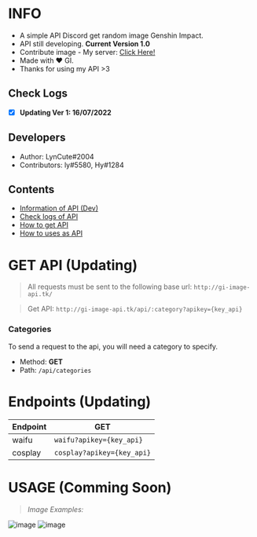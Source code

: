 # INFO
- A simple API Discord get random image Genshin Impact. 
- API still developing. **Current Version 1.0** 
- Contribute image - My server: [Click Here!](https://discord.gg/6TZVye2G3E)
- Made with ❤️ GI.
- Thanks for using my API >3
## Check Logs
- [x] **Updating Ver 1: 16/07/2022**
## Developers
- Author: LynCute#2004
- Contributors: ly#5580, Hy#1284 
## Contents
- [Information of API (Dev)](#info)
- [Check logs of API](#checks-logs)
- [How to get API](#get-api-updating)
- [How to uses as API](#usage-comming-soon)
# GET API (Updating)
> All requests must be sent to the following base url: `http://gi-image-api.tk/` 

> Get API: `http://gi-image-api.tk/api/:category?apikey={key_api}`

### Categories

To send a request to the api, you will need a category to specify.

- Method: **GET**
- Path: `/api/categories`

# Endpoints (Updating)
| Endpoint  | GET |
| ------------- | ------------- |
| waifu  | ```waifu?apikey={key_api}```  |
| cosplay  | ```cosplay?apikey={key_api}```  |

# USAGE (Comming Soon)
> *Image Examples:*


![image](https://user-images.githubusercontent.com/52123370/178935636-d857b780-6761-4e2e-8f8a-e911bc5592cf.png) ![image](https://user-images.githubusercontent.com/52123370/178936936-f109d4d3-9759-444e-994c-59a128e1b725.png)


